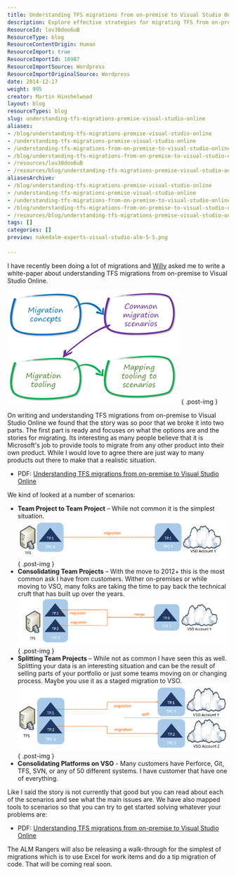 ```yaml
---
title: Understanding TFS migrations from on-premise to Visual Studio Online
description: Explore effective strategies for migrating TFS from on-premise to Visual Studio Online. Discover scenarios, tools, and insights to streamline your transition.
ResourceId: lov38doo6uB
ResourceType: blog
ResourceContentOrigin: Human
ResourceImport: true
ResourceImportId: 10987
ResourceImportSource: Wordpress
ResourceImportOriginalSource: Wordpress
date: 2014-12-17
weight: 995
creator: Martin Hinshelwood
layout: blog
resourceTypes: blog
slug: understanding-tfs-migrations-premise-visual-studio-online
aliases:
- /blog/understanding-tfs-migrations-premise-visual-studio-online
- /understanding-tfs-migrations-premise-visual-studio-online
- /understanding-tfs-migrations-from-on-premise-to-visual-studio-online
- /blog/understanding-tfs-migrations-from-on-premise-to-visual-studio-online
- /resources/lov38doo6uB
- /resources/blog/understanding-tfs-migrations-premise-visual-studio-online
aliasesArchive:
- /blog/understanding-tfs-migrations-premise-visual-studio-online
- /understanding-tfs-migrations-premise-visual-studio-online
- /understanding-tfs-migrations-from-on-premise-to-visual-studio-online
- /blog/understanding-tfs-migrations-from-on-premise-to-visual-studio-online
- /resources/blog/understanding-tfs-migrations-premise-visual-studio-online
tags: []
categories: []
preview: nakedalm-experts-visual-studio-alm-5-5.png

---
```

I have recently been doing a lot of migrations and [Willy](http://blogs.msdn.com/b/willy-peter_schaub/) asked me to write a white-paper about understanding TFS migrations from on-premise to Visual Studio Online.

![clip_image001](images/clip_image0012-1-1.png "clip_image001")
{ .post-img }

On writing and understanding TFS migrations from on-premise to Visual Studio Online we found that the story was so poor that we broke it into two parts. The first part is ready and focuses on what the options are and the stories for migrating. Its interesting as many people believe that it is Microsoft's job to provide tools to migrate from any other product into their own product. While I would love to agree there are just way to many products out there to make that a realistic situation.

- PDF: [Understanding TFS migrations from on-premise to Visual Studio Online](https://vsarguidance.codeplex.com/releases/view/178488)

We kind of looked at a number of scenarios:

- **Team Project to Team Project** – While not common it is the simplest situation.  
   ![clip_image002](images/clip_image0022-2-2.png "clip_image002")
  { .post-img }
- **Consolidating Team Projects** – With the move to 2012+ this is the most common ask I have from customers. Wither on-premises or while moving to VSO, many folks are taking the time to pay back the technical cruft that has built up over the years.  
   ![clip_image003](images/clip_image0032-3-3.png "clip_image003")
  { .post-img }
- **Splitting Team Projects** – While not as common I have seen this as well. Splitting your data is an interesting situation and can be the result of selling parts of your portfolio or just some teams moving on or changing process. Maybe you use it as a staged migration to VSO.  
   ![clip_image004](images/clip_image0042-4-4.png "clip_image004")
  { .post-img }
- **Consolidating Platforms on VSO** - Many customers have Perforce, Git, TFS, SVN, or any of 50 different systems. I have customer that have one of everything.

Like I said the story is not currently that good but you can read about each of the scenarios and see what the main issues are. We have also mapped tools to scenarios so that you can try to get started solving whatever your problems are:

- PDF: [Understanding TFS migrations from on-premise to Visual Studio Online](https://vsarguidance.codeplex.com/releases/view/178488)

The ALM Rangers will also be releasing a walk-through for the simplest of migrations which is to use Excel for work items and do a tip migration of code. That will be coming real soon.
